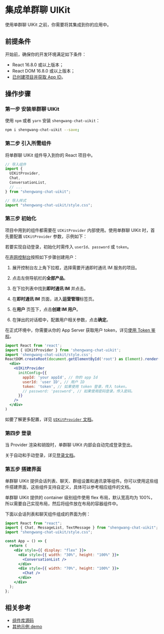 # 集成单群聊 UIKit

<Toc />

使用单群聊 UIKit 之前，你需要将其集成到你的应用中。

## 前提条件

开始前，确保你的开发环境满足如下条件：

- React 16.8.0 或以上版本；
- React DOM 16.8.0 或以上版本；
- [已创建项目并获取 App ID](https://im.shengwang.cn/docs/sdk/web/enable_im.html)。

## 操作步骤

### 第一步 安装单群聊 UIKit

使用 `npm` 或者 `yarn` 安装 `shengwang-chat-uikit`：

```bash
npm i shengwang-chat-uikit --save;
```

### 第二步 引入所需组件

将单群聊 UIKit 组件导入到你的 React 项目中。

```jsx
// 导入组件
import {
  UIKitProvider,
  Chat,
  ConversationList,
  // ...
} from "shengwang-chat-uikit";

// 导入样式
import "shengwang-chat-uikit/style.css";
```

### 第三步 初始化

项目中用到的组件都需要在 `UIKitProvider` 内部使用。使用单群聊 UIKit 时，首先要配置 `UIKitProvider` 参数，示例如下：

若要实现自动登录，初始化时需传入 `userId`、`password` 或 `token`。

在[声网控制台](https://console.shengwang.cn/overview)按照如下步骤创建用户：

1. 展开控制台左上角下拉框，选择需要开通即时通讯 IM 服务的项目。

2. 点击左侧导航栏的**全部产品**。

3. 在下拉列表中找到**即时通讯 IM** 并点击。

4. 在**即时通讯 IM** 页面，进入**运营管理**标签页。

5. 在**用户** 页签下，点击**创建 IM 用户**。

6. 在弹出的对话框中，配置用户相关参数，点击**确定**。

在正式环境中，你需要从你的 App Server 获取用户 token，详见[使用 Token 鉴权](/docs/sdk/server-side/token_authentication.html)。

```jsx
import React from 'react';
import { UIKitProvider } from 'shengwang-chat-uikit';
import 'shengwang-chat-uikit/style.css';
ReactDOM.createRoot(document.getElementById('root') as Element).render(
  <div>
    <UIKitProvider
      initConfig={{
        appId: 'your appId', // 你的 app Id
        userId: 'user ID', // 用户 ID
        token: 'token', // 如果使用 token 登录，传入 token。
        // password: 'password', // 如果使用密码登录，传入密码。
      }}
    />
  </div>
)
```

如要了解更多配置，详见 [`UIKitProvider` 文档](chatuikit_provider.html)。

### 第四步 登录

当 Provider 渲染和销毁时，单群聊 UIKit 内部会自动完成登录登出。

关于自动和手动登录，详见[登录文档](chatuikit_login.html)。

### 第五步 搭建界面

单群聊 UIKit 提供会话列表、聊天、群组设置和通讯录等组件。你可以使用这些组件搭建界面，这些组件支持自定义，具体可以参考相应组件的文档。

单群聊 UIKit 提供的 container 级别组件使用 flex 布局，默认宽高均为 100%，所以需要自己实现布局，然后将组件放在布局的容器组件中。

下面以会话列表和聊天组件组成的界面为例：

```jsx
import React from "react";
import { Chat, MessageList, TextMessage } from "shengwang-chat-uikit";
import "shengwang-chat-uikit/style.css";

const App = () => {
  return (
    <div style={{ display: "flex" }}>
      <div style={{ width: "30%", height: "100%" }}>
        <ConversationList />
      </div>
      <div style={{ width: "70%", height: "100%" }}>
        <Chat />
      </div>
    </div>
  );
};
```

## 相关参考

- [组件库源码](https://github.com/Shengwang-Community/ShengwangChat-UIKit-web)
- [其他示例 demo](https://github.com/Shengwang-Community/ShengwangChat-UIKit-web/tree/main/demo)
